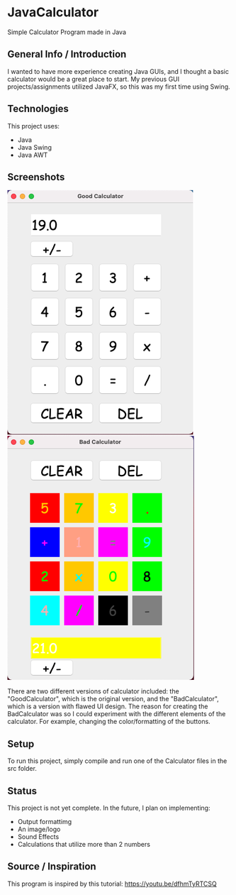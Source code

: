 # JavaCalculator
Simple Calculator Program made in Java

## General Info / Introduction
I wanted to have more experience creating Java GUIs, and I thought a basic calculator would be a great place to start. My previous GUI projects/assignments utilized JavaFX, so this was my first time using Swing. 

## Technologies
This project uses:
 * Java
 * Java Swing
 * Java AWT

## Screenshots
![Screenshot of GoodCalculator](https://github.com/johnpham99/JavaCalculator/blob/main/Screenshots/GoodCalculator.png)
![Screenshot of BadCalculator](https://github.com/johnpham99/JavaCalculator/blob/main/Screenshots/BadCalculator.png)

There are two different versions of calculator included: the "GoodCalculator", which is the original version, and the "BadCalculator", which is a version with flawed UI design. The reason for creating the BadCalculator was so I could experiment with the different elements of the calculator. For example, changing the color/formatting of the buttons.


## Setup
To run this project, simply compile and run one of the Calculator files in the src folder.

## Status
This project is not yet complete.
In the future, I plan on implementing:
 * Output formattimg
 * An image/logo
 * Sound Effects
 * Calculations that utilize more than 2 numbers

## Source / Inspiration
This program is inspired by this tutorial: https://youtu.be/dfhmTyRTCSQ

